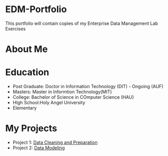 # EDM-Portfolio
This portfolio will contain copies of my Enterprise Data Management Lab Exercises
# About Me
# Education
- Post Graduate: Doctor in Information Technology (DIT) - Ongoing (AUF)
- Masters: Master in Informtion Technology(MIT)
- College: Bachelor of Science in COmputer Science (HAU)
- HIgh School:Holy Angel University
- Elementary
# My Projects
- Project 1: [Data Cleaning and Preparation](https://github.com/arshPatchak/Midterm-Task-1)
- Project 2: [Data Modeling](https://arshpatchak.github.io/testCodes/)
